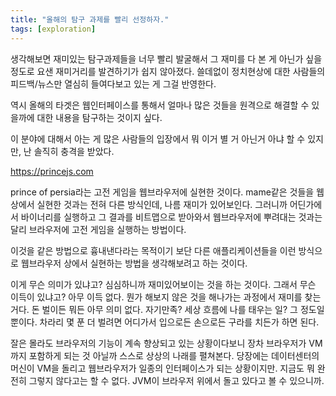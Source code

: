 ```yaml
---
title: "올해의 탐구 과제를 빨리 선정하자."
tags: [exploration]
---
```


생각해보면 재미있는 탐구과제들을 너무 빨리 발굴해서 그 재미를 다 본 게 아닌가 싶을 정도로 요샌 재미거리를 발견하기가 쉽지 않아졌다. 쓸데없이 정치현상에 대한 사람들의 피드백/뉴스만 열심히 들여다보고 있는 게 그걸 반영한다.

역시 올해의 타겟은 웹인터페이스를 통해서 얼마나 많은 것들을 원격으로 해결할 수 있을까에 대한 내용을 탐구하는 것이지 싶다.

이 분야에 대해서 아는 게 많은 사람들의 입장에서 뭐 이거 별 거 아닌거 아냐 할 수 있지만, 난 솔직히 충격을 받았다.

https://princejs.com

prince of persia라는 고전 게임을 웹브라우저에 실현한 것이다. mame같은 것들을 웹상에서 실현한 것과는 전혀 다른 방식인데, 나름 재미가 있어보인다. 그러니까 어딘가에서 바이너리를 실행하고 그 결과를 비트맵으로 받아와서 웹브라우저에 뿌려대는 것과는 달리 브라우저에 고전 게임을 실행하는 방법이다.

이것을 같은 방법으로 흉내낸다라는 목적이기 보단 다른 애플리케이션들을 이런 방식으로 웹브라우저 상에서 실현하는 방법을 생각해보려고 하는 것이다. 

이게 무슨 의미가 있냐고? 심심하니까 재미있어보이는 것을 하는 것이다. 그래서 무슨 이득이 있냐고? 아무 이득 없다. 뭔가 해보지 않은 것을 해나가는 과정에서 재미를 찾는 거다. 돈 벌이든 뭐든 아무 의미 없다. 자기만족? 세상 흐름에 나를 태우는 일? 그 정도일 뿐이다. 차라리 몇 푼 더 벌려면 어디가서 입으로든 손으로든 구라를 치든가 하면 된다. 

잘은 몰라도 브라우저의 기능이 계속 향상되고 있는 상황이다보니 장차 브라우저가 VM까지 포함하게 되는 것 아닐까 스스로 상상의 나래를 펼쳐본다. 당장에는 데이터센터의 머신이 VM을 돌리고 웹브라우저가 일종의 인터페이스가 되는 상황이지만. 지금도 뭐 완전히 그렇지 않다고는 할 수 없다. JVM이 브라우저 위에서 돌고 있다고 볼 수 있으니까.
